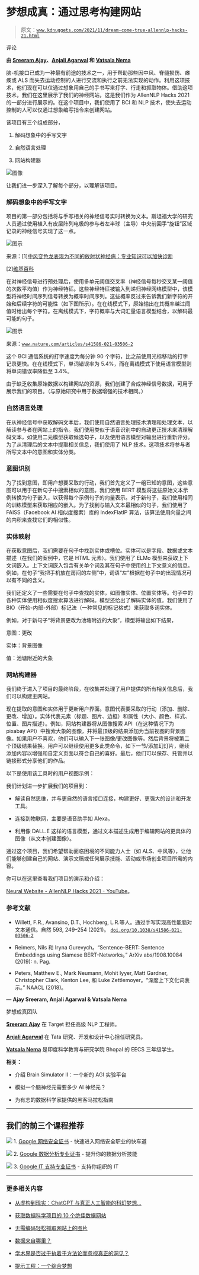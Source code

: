 # 梦想成真：通过思考构建网站

> 原文：[`www.kdnuggets.com/2021/11/dream-come-true-allennlp-hacks-21.html`](https://www.kdnuggets.com/2021/11/dream-come-true-allennlp-hacks-21.html)

评论

**由 [Sreeram Ajay](https://twitter.com/ajay_sreeram)、[Anjali Agarwal](https://www.linkedin.com/in/anjaliagarwal8/) 和 [Vatsala Nema](https://twitter.com/NemaVatsala)**

脑-机接口已成为一种最有前途的技术之一，用于帮助那些因中风、脊髓损伤、瘫痪或 ALS 而失去运动控制的人进行交流和执行之前无法实现的动作。利用这项技术，他们现在可以仅通过想象用自己的手书写来打字、行走和抓取物体。借助这项技术，我们在这里展示了我们的神经网站，这是我们作为 AllenNLP Hacks 2021 的一部分进行展示的。在这个项目中，我们使用了 BCI 和 NLP 技术，使失去运动控制的人可以仅通过想象编写指令来创建网站。

该项目有三个组成部分，

1.  解码想象中的手写文字

1.  自然语言处理

1.  网站构建器

![图像](img/d868a92020d6db8ed411d0d6aa711a41.png)

让我们进一步深入了解每个部分，以理解该项目。

### 解码想象中的手写文字

项目的第一部分包括将与手写相关的神经信号实时转换为文本。斯坦福大学的研究人员通过使用植入有皮层阵列电极的参与者左半球（主导）中央前回手“旋钮”区域记录的神经信号实现了这一点。

![图示](img/281bb43d520066642dd14439d552eef1.png)

来源：[1][中风变色龙表现为不同的放射状神经病：专业知识可以加快诊断](https://www.researchgate.net/publication/321733691/figure/fig2/AS:570551548604417@1513041497679/Cortical-representation-of-hand-motor-function-in-the-hand-knob-area-Lateral-view-of.png)

[2][维基百科](https://en.wikipedia.org/wiki/Precentral_gyrus)

在对神经信号进行预处理后，使用多单元阈值交叉率（神经信号每秒交叉某一阈值的次数平均值）作为神经特征。这些神经特征被输入到递归神经网络模型中，该模型将神经时间序列信号转换为概率时间序列。这些概率反过来告诉我们新字符的开始和后续字符的可能性（如下图所示）。在在线模式下，原始输出在其概率越过阈值时给出每个字符。在离线模式下，字符概率与大词汇量语言模型结合，以解码最可能的句子。

![图示](img/8d922a204b5417e7e9ae337093061483.png)

来源：[`www.nature.com/articles/s41586-021-03506-2`](https://www.nature.com/articles/s41586-021-03506-2)

这个 BCI 通信系统的打字速度为每分钟 90 个字符，比之前使用光标移动的打字记录更快。在在线模式下，单词错误率为 5.4%，而在离线模式下使用语言模型则将单词错误率降低至 3.4%。

由于缺乏收集原始数据以构建网站的资源，我们创建了合成神经信号数据，可用于展示我们的项目。（与原始研究中用于数据增强的技术相同。）

### 自然语言处理

在从神经信号中获取解码文本后，我们使用自然语言处理技术清理和处理文本，以解读参与者在网站上的指令。我们使用类似于语音识别中的自动更正技术来清理解码文本，如使用二元模型获取候选句子，以及使用语言模型对输出进行重新评分。为了从清理后的文本中提取相关信息，我们使用了 NLP 技术。这项技术将参与者所写文本中的意图和实体分类。

### 意图识别

为了找到意图，即用户想要采取的行动，我们首先定义了一组已知的意图，这些意图可以用于在新句子中搜索相似的意图。我们使用 BERT 模型将这些原始文本示例转换为句子嵌入，以获得每个示例句子的向量表示。对于新句子，我们使用相同的训练模型来获取相应的嵌入。为了找到与输入文本最相似的句子，我们使用了 FAISS（Facebook AI 相似度搜索）库的 IndexFlatIP 算法，该算法使用向量之间的内积来查找它们的相似性。

### 实体映射

在获取意图后，我们需要在句子中找到实体或槽位。实体可以是字段、数据或文本描述（在我们的案例中，它是 HTML 元素）。我们使用了 ELMo 模型来获取上下文词嵌入。上下文词嵌入包含有关单个词及其在句子中使用的上下文意义的信息。例如，在句子“我把手机放在房间的左侧”中，词语“左”根据在句子中的出现情况可以有不同的含义。

我们还定义了一些需要在句子中查找的实体，如图像实体、位置实体等。句子中的各种实体使用相似度搜索算法进行解码。模型还给出了解码实体的值。我们使用了 BIO（开始-内部-外部）标记法（一种常见的标记格式）来获取多词实体。

例如，对于新句子“将背景更改为池塘附近的大象”，模型将输出如下结果，

意图：更改

实体：背景图像

值：池塘附近的大象

### 网站构建器

我们终于进入了项目的最终阶段，在收集并处理了用户提供的所有相关信息后，我们可以构建主网站。

现在提取的意图和实体用于更新用户界面。意图代表要采取的行动（添加、删除、更改、增加）。实体代表元素（标题、图片、边框）和属性（大小、颜色、样式、位置、图片描述）。例如，网站构建器将从图像搜索 API（在这种情况下为 pixabay API）中搜索大象的图像，并将最顶级的结果添加为当前视图的背景图像。如果用户不喜欢，他们可以输入下一张图像/更改图像等。然后背景将被第二个顶级结果替换。用户可以继续使用更多此类命令，如下一节/添加幻灯片，继续添加内容以增强和自定义页面以符合自己的喜好。最后，他们可以保存、托管并以链接形式分享他们的作品。

以下是使用该工具时的用户视图示例：

我们计划进一步扩展我们的项目到：

+   解读自然思维，并与更自然的语言接口连接，构建更好、更强大的设计和开发工具。

+   连接到物联网，主要是语音助手如 Alexa。

+   利用像 DALL.E 这样的语言模型，通过文本描述生成用于编辑网站的更具体的图像（从文本创建图像）。

通过这个项目，我们希望帮助面临困境的不同能力人士（如 ALS、中风等），让他们能够创建自己的网站、演示文稿或任何展示技能、活动或市场创业项目所需的内容。

你可以在这里查看我们项目的演示和介绍：

[Neural Website - AllenNLP Hacks 2021 - YouTube](https://www.youtube.com/watch?v=UsyiS9gooNo)。

### 参考文献

+   Willett, F.R., Avansino, D.T., Hochberg, L.R.等人。通过手写实现高性能脑对文本通信。自然 593, 249–254 (2021)。 [`doi.org/10.1038/s41586-021-03506-2`](https://doi.org/10.1038/s41586-021-03506-2)

+   Reimers, Nils 和 Iryna Gurevych。“Sentence-BERT: Sentence Embeddings using Siamese BERT-Networks。” ArXiv abs/1908.10084 (2019): n. Pag.

+   Peters, Matthew E., Mark Neumann, Mohit Iyyer, Matt Gardner, Christopher Clark, Kenton Lee, 和 Luke Zettlemoyer。“深度上下文化词表示。” NAACL (2018)。

— **Ajay Sreeram, Anjali Agarwal & Vatsala Nema**

梦想成真团队

**[Sreeram Ajay](https://twitter.com/ajay_sreeram)** 在 Target 担任高级 NLP 工程师。

**[Anjali Agarwal](https://www.linkedin.com/in/anjaliagarwal8/)** 在 Tata 研究、开发和设计中心担任研究员。

**[Vatsala Nema](https://twitter.com/NemaVatsala)** 是印度科学教育与研究学院 Bhopal 的 EECS 三年级学生。

**相关：**

+   介绍 Brain Simulator II：一个新的 AGI 实验平台

+   模拟一个脑神经元需要多少 AI 神经元？

+   为有志的数据科学家提供的黑客马拉松指南

* * *

## 我们的前三个课程推荐

![](img/0244c01ba9267c002ef39d4907e0b8fb.png) 1\. [Google 网络安全证书](https://www.kdnuggets.com/google-cybersecurity) - 快速进入网络安全职业的快车道

![](img/e225c49c3c91745821c8c0368bf04711.png) 2\. [Google 数据分析专业证书](https://www.kdnuggets.com/google-data-analytics) - 提升你的数据分析技能

![](img/0244c01ba9267c002ef39d4907e0b8fb.png) 3\. [Google IT 支持专业证书](https://www.kdnuggets.com/google-itsupport) - 支持你组织的 IT

* * *

### 更多相关内容

+   [从虚构到现实：ChatGPT 与真正人工智能的科幻梦想…](https://www.kdnuggets.com/from-fiction-to-reality-chatgpt-and-the-sci-fi-dream-of-true-ai-conversation)

+   [获取数据科学项目的 10 个绝佳数据网站](https://www.kdnuggets.com/2023/04/10-websites-get-amazing-data-data-science-projects.html)

+   [无需编码轻松抓取网站上的图片](https://www.kdnuggets.com/2022/06/octoparse-scrape-images-easily-websites-nocoding-way.html)

+   [数据来自哪里？](https://www.kdnuggets.com/2022/08/data-come.html)

+   [学术界是否过于执着于方法论而忽视真正的洞见？](https://www.kdnuggets.com/is-academia-obsessing-over-methodology-at-the-cost-of-true-insights)

+   [提示工程：一个综合梦想](https://www.kdnuggets.com/prompt-engineering-an-integrated-dream)
